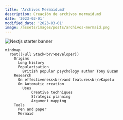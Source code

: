 ```yaml
---
title: 'Archivos Mermaid.md'
description: Creación de archivos mermaid.md
date: '2023-03-01'
modified_date: '2023-03-01'
image: /assets/images/posts/archivos-mermaid.png
---
```


![Nextjs starter banner](@@baseUrl@@/assets/images/posts/archivos-mermaid.png)

```mermaid
mindmap
  root((Full Stack<br/>Developer))
    Origins
      Long history
      Popularisation
        British popular psychology author Tony Buzan
    Research
      On effectiveness<br/>and features<br/>Kapelu
      On Automatic creation
        Uses
            Creative techniques
            Strategic planning
            Argument mapping
    Tools
      Pen and paper
      Mermaid
```